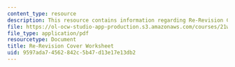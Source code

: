 ```yaml
---
content_type: resource
description: This resource contains information regarding Re-Revision Cover Worksheet.
file: https://ol-ocw-studio-app-production.s3.amazonaws.com/courses/21w-015-writing-and-rhetoric-writing-about-sports-fall-2013/9597ada74562842c5b47d13e17e13db2_MIT21W_015F13_Re_co_she.pdf
file_type: application/pdf
resourcetype: Document
title: Re-Revision Cover Worksheet
uid: 9597ada7-4562-842c-5b47-d13e17e13db2
---
```

